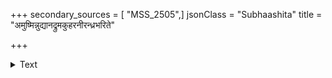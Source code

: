+++
secondary_sources = [ "MSS_2505",]
jsonClass = "Subhaashita"
title = "अमुष्मिन्नुद्यानद्रुमकुहरनीरन्ध्रभरिते"

+++

<details><summary>Text</summary>

अमुष्मिन्नुद्यानद्रुमकुहरनीरन्ध्रभरिते तमःखण्डे पिण्डीकृतबहलकालायसघने।  
यतामद्यास्माकं कथमपि पुरोन्यस्तचरणं निमेषेऽप्युन्मेषे नहि नहि विशेषो नयनयोः॥
</details>
